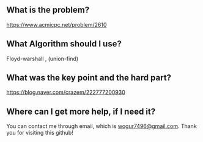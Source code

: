 ## What is the problem?

<https://www.acmicpc.net/problem/2610>

## What Algorithm should I use?

Floyd-warshall , (union-find)

## What was the key point and the hard part?

https://blog.naver.com/crazem/222777200930

## Where can I get more help, if I need it?

You can contact me through email, which is wogur7496@gmail.com.
Thank you for visiting this github!

